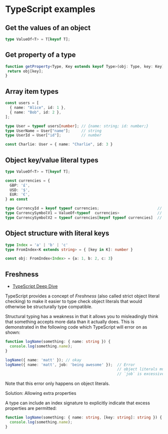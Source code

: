 # TypeScript examples

## Get the values of an object

```typescript
type ValueOf<T> = T[keyof T];
```

## Get property of a type

```typescript
function getProperty<Type, Key extends keyof Type>(obj: Type, key: Key) {
 return obj[key];
}
```

## Array item types

```typescript
const users = [
  { name: "Alice", id: 1 },
  { name: "Bob", id: 2 },
];

type User = typeof users[number]; // {name: string; id: number;}
type UserName = User["name"];     // string
type UserId = User["id"];         // number

const Charlie: User = { name: "Charlie", id: 3 }
```

## Object key/value literal types

```typescript
type ValueOf<T> = T[keyof T];

const currencies = {
  GBP: '£',
  USD: '$',
  EUR: '€',
} as const 

type CurrencyId = keyof typeof currencies;                          // type "GBP" | "USD" | "EUR"
type CurrencySymbolV1 = ValueOf<typeof  currencies>                 // type "£" | "$" | "€"
type CurrencySymbolV2 = typeof currencies[keyof typeof currencies]  // type "£" | "$" | "€"
```

## Object structure with literal keys

```typescript
type Index = 'a' | 'b' | 'c'
type FromIndex<K extends string> = { [key in K]: number }

const obj: FromIndex<Index> = {a: 1, b: 2, c: 3}
```

## Freshness

* [TypeScript Deep Dive](https://basarat.gitbook.io/typescript/type-system/freshness)

TypeScript provides a concept of *Freshness* (also called strict object literal checking) to make it easier to type check
object literals that would otherwise be structurally type compatible.

Structural typing has a weakness in that it allows you to misleadingly think that something accepts more data than it
actually does. This is demonstrated in the following code which TypeScript will error on as shown:

```typescript
function logName(something: { name: string }) {
  console.log(something.name);
}

logName({ name: 'matt' }); // okay
logName({ name: 'matt', job: 'being awesome' });  // Error
                                                  // object literals must only specify known properties.
                                                  // `job` is excessive here.
```

Note that this error only happens on object literals.

Solution: Allowing extra properties

A type can include an index signature to explicitly indicate that excess properties are permitted:


```typescript
function logName(something: { name: string, [key: string]: string }) {
  console.log(something.name);
}
```
